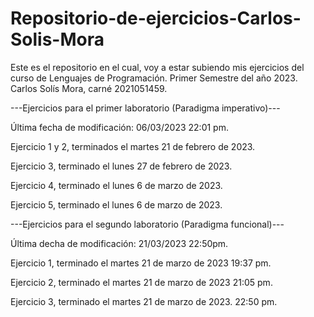 # Repositorio-de-ejercicios-Carlos-Solis-Mora
Este es el repositorio en el cual, voy a estar subiendo mis ejercicios del curso de Lenguajes de Programación. Primer Semestre del año 2023. Carlos Solís Mora, carné 2021051459.

---Ejercicios para el primer laboratorio (Paradigma imperativo)---

Última fecha de modificación:  06/03/2023 22:01 pm.

Ejercicio 1 y 2, terminados el martes 21 de febrero de 2023.

Ejercicio 3,  terminado el lunes 27 de febrero de 2023.

Ejercicio 4, terminado el lunes 6 de marzo de 2023.

Ejercicio 5, terminado el lunes 6 de marzo de 2023.

---Ejercicios para el segundo laboratorio (Paradigma funcional)---

Última decha de modificación: 21/03/2023 22:50pm.

Ejercicio 1, terminado el martes 21 de marzo de 2023 19:37 pm.

Ejercicio 2, terminado el martes 21 de marzo de 2023 21:05 pm.

Ejercicio 3, terminado el martes 21 de marzo de 2023. 22:50 pm.
